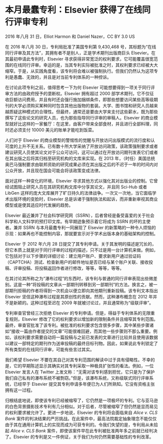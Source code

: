 # 本月最蠢专利：Elsevier 获得了在线同行评审专利

2016 年八月 31 日，Elliot Harmon 和 Daniel Nazer，CC BY 3.0 US

在 2016 年八月 30 日，专利局批准了美国专利第 9,430,468 号，其标题为“在线同行评审及其方法”，其拥有者不是别人，正是学术期刊出版商巨头 Elsevier。在其最初申请此专利时，Elsevier 寻求获得非常宽泛的权利要求，它可能覆盖很宽范围的在线同行评审。幸运的是，当其专利实际被批准之时，其权利要求已经被大大缩窄。于是，从实践角度看，该专利将会难以被强制执行。但我们仍然认为这项专利是愚蠢、无效的，并且是对当前专利体系的一种控诉。

在讨论此项专利之前，值得思考一下为何 Elsevier 可能想要得到一项关于同行评审方法的由政府授予的垄断权。Elsevier 拥有超过 2000 部学术期刊，它不仅征收巨额访问费用，并且有时还会强行施加捆绑条件，即那些想要访问某些高等级期刊的大学必须购买某种同时包含其他出版物的套装。大学、图书馆和研究人员越来越质疑这种模式的合理性。但最终，通常还是要由大学来支付这些薪水，既为那些撰写了这些论文的研究人员，也为那些指导同行评审的审稿人。Elsevier 的商业模型就好比这样的一家餐厅：在这里，由客户带来全部食材，并且进行全部料理，同时还必须支付 10000 美元的账单才能吃到饭菜。

人们对于 Elsevier 的商业模型的警惕性的觉醒与开放访问出版模式的流行度和认可度的上升不无关系。已有数十所大学采纳了开放访问政策，该政策强制要求或者建议研究人员使其论文对于公众可访问，这可以通过在开放访问期刊发表它们或者在其出版之后将其归档至研究机构的文库来实现。在 2013 年，（时任）美国总统奥巴马强制要求由联邦资助的研究成果必须在其出版之后的不迟于一年的时间内对公众开放，并且现在国会可能会将该政策变成法律。

面对这样一种变化的环境，Elsevier 寻求其他方式以强化其对出版业的控制。它曾经试图阻止研究人员在其研究机构文库中分享其论文，并且同 Sci-Hub 或者 LibGen 这样的庞大文库展开了旷日持久的法律战争。一次又一次地，当它面临学术出版环境的变脸时，Elsevier 总是诉诸于强制执法和起诉，而非重新审视其商业模型或是使其适应时代发展的趋势。

Elsevier 最近兼并了社会科学研究网（SSRN），后者曾经是备受喜爱的关于社会科学和人文科学的预打印文库。有早期迹象预示着它将成为 SSRN 的坏的主使者。兼并 SSRN 与本月最蠢专利一同展现了 Elsevier 的新策略的一种令人烦恼的示现：如果再也不能控制内容，那就要宣示对于学术出版本身的基础架构的控制。

Elsevier 于 2012 年六月 28 日提交了其专利申请。关于其发明的描述是冗长的，但它本质上就是对于同行评审的过程的描述，只不过是用一台计算机来做。例如，它包括对于以下步骤的详细讨论：建立用户账户、要求新用户通过验证码（CAPTCHA）测试、检查新用户的邮件地址是否已经与某个账户关联、接收投稿、评审投稿、将投稿返回作者进行修改，等等，等等，等等。

在其讨论其所称之为“瀑布过程”的东西时，该专利与普通的同行评审表现出些微差别。这是一种“将投稿的文章从一部期刊转移到另一部期刊”的方法。换言之，被一部期刊拒稿的作者将得到一次机会以便立即向其他期刊重新投稿。该专利文本指出 Elsevier 坚信这种瀑布过程是其原创性的贡献。然而，这种瀑布概念在 2012 年并不是新颖的。这种过程至迟在 2009 年就被讨论过，并且通常称为“级联评审”。

专利审查官曾经三次拒绝 Elsevier 的专利申请。但是，得益于专利体系的无限重复规则，Elsevier 修改了它的权利要求以增加新的限制条件并且缩窄其专利范围。最终，审查官批准了该专利。被批准的权利要求包含很多步骤，其中某些步骤诸如“接收一篇由作者提交的文章”可能很难回避，而其他一些步骤则不那么重要。例如，该权利要求需要自动将一篇投稿与之前已发表的文章进行比较并且使用该数据以建议一部特定的期刊作为送审投稿的最终目标刊物。因此，如果说此专利锁定了所有类型的在线同行评审，可能有些言过其实。

我们希望 Elsevier 不要在其自己对其专利范围的解读中过于具有侵略性。不幸的是，它的早期陈述显示其确实对其专利采取一种极具扩张性的看法。例如，一位 Elsevier 发言人在 Twitter 上发文称：“无需对该专利感到担忧，它只是为了保护我们自己私有的瀑布系统不被剽窃。”但是，该瀑布系统，又称级联式同行评审系统，已经早于 Elsevier 提交其专利申请多年便已为人们所熟知。它没有资格主张拥有这一过程。

归根结底地说，即使该专利已经被缩窄了，它仍然是一项极坏的专利。它与亚马逊的白色背景摄影技术专利有几分相似。对于后者，尽管被缩窄了但仍然是显而易见的权利要求被允许了。更进一步地说，Elsevier 的专利将会面临来自 _Alice v. CLS Bank_ 案件的判决结果的严厉挑战。在此案件中，最高法院裁定抽象理念不能仅仅由于其在通用计算机上的实现而成为可获专利的。令我们失望的是，专利局从未拾起 _Alice v. CLS Bank_ 案件，即使该案件早在此专利被批准两年多之前就已经判决了。Elsevier 的专利是又一件例证，关于我们为何仍然需要基础性的专利改革。
